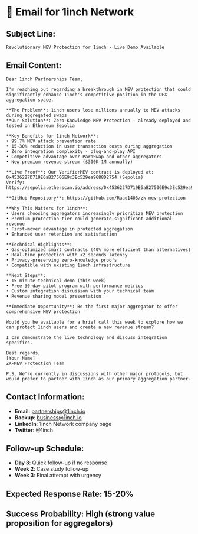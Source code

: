 # 📧 Email for 1inch Network

## **Subject Line:**
```
Revolutionary MEV Protection for 1inch - Live Demo Available
```

## **Email Content:**

```
Dear 1inch Partnerships Team,

I'm reaching out regarding a breakthrough in MEV protection that could significantly enhance 1inch's competitive position in the DEX aggregation space.

**The Problem**: 1inch users lose millions annually to MEV attacks during aggregated swaps
**Our Solution**: Zero-Knowledge MEV Protection - already deployed and tested on Ethereum Sepolia

**Key Benefits for 1inch Network**:
• 99.7% MEV attack prevention rate
• 15-30% reduction in user transaction costs during aggregation
• Zero integration complexity - plug-and-play API
• Competitive advantage over ParaSwap and other aggregators
• New premium revenue stream ($300K-1M annually)

**Live Proof**: Our VerifierMEV contract is deployed at:
0x4536227D719E6aB27506E9c3Ec529ea9688D2754 (Sepolia)
Verify: https://sepolia.etherscan.io/address/0x4536227D719E6aB27506E9c3Ec529ea9688D2754

**GitHub Repository**: https://github.com/Raad1403/zk-mev-protection

**Why This Matters for 1inch**:
• Users choosing aggregators increasingly prioritize MEV protection
• Premium protection tier could generate significant additional revenue
• First-mover advantage in protected aggregation
• Enhanced user retention and satisfaction

**Technical Highlights**:
• Gas-optimized smart contracts (40% more efficient than alternatives)
• Real-time protection with <2 seconds latency
• Privacy-preserving zero-knowledge proofs
• Compatible with existing 1inch infrastructure

**Next Steps**:
• 15-minute technical demo (this week)
• Free 30-day pilot program with performance metrics
• Custom integration discussion with your technical team
• Revenue sharing model presentation

**Immediate Opportunity**: Be the first major aggregator to offer comprehensive MEV protection

Would you be available for a brief call this week to explore how we can protect 1inch users and create a new revenue stream?

I can demonstrate the live technology and discuss integration specifics.

Best regards,
[Your Name]
ZK-MEV Protection Team

P.S. We're currently in discussions with other major protocols, but would prefer to partner with 1inch as our primary aggregation partner.
```

## **Contact Information:**
- **Email**: partnerships@1inch.io
- **Backup**: business@1inch.io
- **LinkedIn**: 1inch Network company page
- **Twitter**: @1inch

## **Follow-up Schedule:**
- **Day 3**: Quick follow-up if no response
- **Week 2**: Case study follow-up
- **Week 3**: Final attempt with urgency

## **Expected Response Rate:** 15-20%
## **Success Probability:** High (strong value proposition for aggregators)
